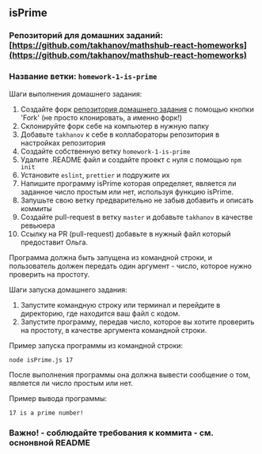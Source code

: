 ## isPrime

### Репозиторий для домашних заданий: [https://github.com/takhanov/mathshub-react-homeworks](https://github.com/takhanov/mathshub-react-homeworks)

### Название ветки: `homework-1-is-prime`

Шаги выполнения домашнего задания:

1. Создайте форк [репозитория домашнего задания](https://github.com/takhanov/mathshub-react-homeworks) с помощью кнопки 'Fork' (не просто клонировать, а именно форк!)
2. Склонируйте форк себе на компьютер в нужную папку
3. Добавьте `takhanov` к себе в коллабораторы репозитория в настройках репозитория
4. Создайте собственную ветку `homework-1-is-prime`
5. Удалите .README файл и создайте проект с нуля с помощью `npm init`
6. Установите `eslint`, `prettier` и подружите их
7. Напишите программу isPrime которая определяет, является ли заданное число простым или нет, используя функцию isPrime.
8. Запушьте свою ветку предварительно не забыв добавить и описать коммиты
9. Создайте pull-request в ветку `master` и добавьте `takhanov` в качестве ревьюера
10. Ссылку на PR (pull-request) добавьте в нужный файл который предоставит Ольга.

Программа должна быть запущена из командной строки, и пользователь должен передать один аргумент - число, которое нужно проверить на простоту.

Шаги запуска домашнего задания:

1. Запустите командную строку или терминал и перейдите в директорию, где находится ваш файл с кодом.
2. Запустите программу, передав число, которое вы хотите проверить на простоту, в качестве аргумента командной строки.

Пример запуска программы из командной строки:

```
node isPrime.js 17
```

После выполнения программы она должна вывести сообщение о том, является ли число простым или нет.

Пример вывода программы:

```
17 is a prime number!
```

### Важно! - соблюдайте требования к коммита - см. оснонвной README
